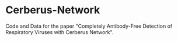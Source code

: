 # Cerberus-Network

Code and Data for the paper "Completely Antibody-Free Detection of Respiratory Viruses with Cerberus Network".
